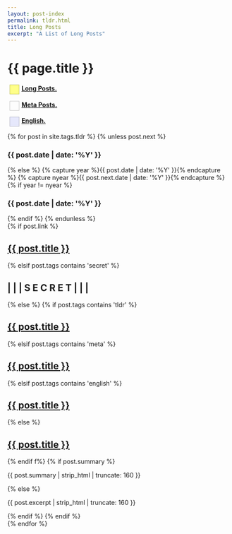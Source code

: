 ```yaml
---
layout: post-index
permalink: tldr.html
title: Long Posts
excerpt: "A List of Long Posts"
---
```


<div id="index">
<h1>{{ page.title }}</h1>

<h4><div class="foo" style="background-color:#FFFF88;float: left;width: 20px;height: 20px;margin: 5px;margin-top:0px;border-width: 1px;border-style: solid;border-color: rgba(0,0,0,.2);"></div><a href="tldr.html"> Long Posts.</a></h4>

<h4><div class="foo" style="background#b5361c;-color:#E3E2E1;float: left;width: 20px;height: 20px;margin: 5px;margin-top:0px;border-width: 1px;border-style: solid;border-color: rgba(0,0,0,.2);"></div> <a href="meta.html"> Meta Posts.</a></h4>

<h4><div class="foo" style="background-color:#E6E8FC;float: left;width: 20px;height: 20px;margin: 5px;margin-top:0px;border-width: 1px;border-style: solid;border-color: rgba(0,0,0,.2);"></div><a href="english.html"> English.</a></h4>


{% for post in site.tags.tldr %}
{% unless post.next %}
<h3>{{ post.date | date: '%Y' }}</h3>
{% else %}
{% capture year %}{{ post.date | date: '%Y' }}{% endcapture %}
{% capture nyear %}{{ post.next.date | date: '%Y' }}{% endcapture %}
{% if year != nyear %}
<h3>{{ post.date | date: '%Y' }}</h3>
{% endif %}
{% endunless %}
<article>
{% if post.link %}
<h2 class="link-post"><a href="{{ post.url | remove_first:'/'}}" title="{{ post.title }}">{{ post.title }}</a> <a href="{{ post.link }}" target="_blank" title="{{ post.title }}"><i class="fa fa-link"></i></a></h2>
{% elsif  post.tags contains 'secret' %}
<h2>| | | S E C R E T | | |</h2>
{% else %}
{% if post.tags contains 'tldr'  %}
<h2 class="tldr"><a href="{{ post.url | remove_first:'/'}}" title="{{ post.title }}">{{ post.title }}</a></h2>
{% elsif post.tags contains 'meta'  %}
<h2 class="meta"><a href="{{ post.url | remove_first:'/'}}" title="{{ post.title }}">{{ post.title }}</a></h2>
{% elsif post.tags contains 'english'  %}
<h2 class="english"><a href="{{ post.url | remove_first:'/'}}" title="{{ post.title }}">{{ post.title }}</a></h2>
{% else %}
<h2><a href="{{ post.url | remove_first:'/'}}" title="{{ post.title }}">{{ post.title }}</a></h2>
{% endif f%}
{% if post.summary %}
<p>{{ post.summary | strip_html | truncate: 160 }}</p>
{% else %}
<p>{{ post.excerpt | strip_html | truncate: 160 }}</p>
{% endif %}
{% endif %}
</article>
{% endfor %}
</div><!-- /#index -->

